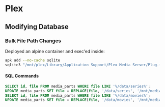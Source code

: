 # Plex

## Modifying Database

### Bulk File Path Changes

Deployed an alpine container and exec'ed inside:

```sh
apk add --no-cache sqlite
sqlite3 "/mnt/plex/Library/Application Support/Plex Media Server/Plug-in Support/Databases/com.plexapp.plugins.library.db"
```

#### SQL Commands

```sql
SELECT id, file FROM media_parts WHERE file LIKE '%/data/series%';
UPDATE media_parts SET file = REPLACE(file, '/data/series', '/mnt/media/series');
SELECT id, file FROM media_parts WHERE file LIKE '%/data/movies%';
UPDATE media_parts SET file = REPLACE(file, '/data/movies', '/mnt/media/movies');
```
